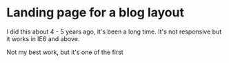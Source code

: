 # Landing page for a blog layout

I did this about 4 - 5 years ago, it's been a long time.
It's not responsive but it works in IE6 and above.

Not my best work, but it's one of the first
